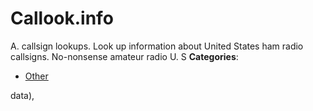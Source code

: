 # Callook.info


A.  callsign lookups. Look up information about United States ham radio callsigns. No-nonsense amateur radio U. S
**Categories**:

- [Other](https://github/awesome-apis/awesome-apis#other)



data),


